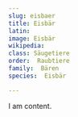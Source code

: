 ```yaml
---
slug: eisbaer
title: Eisbär
latin:
image: Eisbär
wikipedia: 
class: Säugetiere
order:  Raubtiere
family:  Bären
species:  Eisbär

---
```


I am content.
